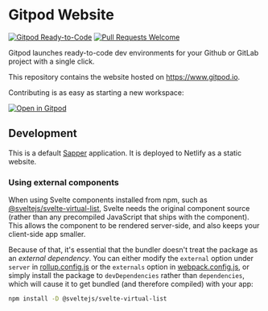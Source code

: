 # Gitpod Website

[![Gitpod Ready-to-Code](https://img.shields.io/badge/Gitpod-ready--to--code-blue?logo=gitpod)](https://gitpod.io/#https://github.com/gitpod-io/website-kumquat)
[![Pull Requests Welcome](https://img.shields.io/badge/PRs-welcome-brightgreen.svg)](http://makeapullrequest.com)

Gitpod launches ready-to-code dev environments for your Github or GitLab project with a single click.

This repository contains the website hosted on https://www.gitpod.io.

Contributing is as easy as starting a new workspace:

[![Open in Gitpod](https://gitpod.io/button/open-in-gitpod.svg)](https://gitpod.io/#https://github.com/gitpod-io/website-kumquat)

## Development

This is a default [Sapper](https://sapper.svelte.dev/) application. It is deployed to Netlify as a static website.

### Using external components

When using Svelte components installed from npm, such as [@sveltejs/svelte-virtual-list](https://github.com/sveltejs/svelte-virtual-list), Svelte needs the original component source (rather than any precompiled JavaScript that ships with the component). This allows the component to be rendered server-side, and also keeps your client-side app smaller.

Because of that, it's essential that the bundler doesn't treat the package as an _external dependency_. You can either modify the `external` option under `server` in [rollup.config.js](rollup.config.js) or the `externals` option in [webpack.config.js](webpack.config.js), or simply install the package to `devDependencies` rather than `dependencies`, which will cause it to get bundled (and therefore compiled) with your app:

```bash
npm install -D @sveltejs/svelte-virtual-list
```
